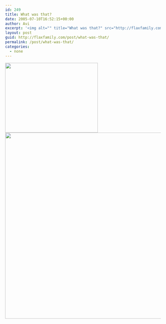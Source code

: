 ```yaml
---
id: 249
title: What was that?
date: 2005-07-10T16:52:15+00:00
author: Avi
excerpt: '<img alt="" title="What was that?" src="http://flaxfamily.com/uploads/What was that?-thumbnail.jpg" width="300" height="225" />'
layout: post
guid: http://flaxfamily.com/post/what-was-that/
permalink: /post/what-was-that/
categories:
  - none
---
```

<img alt="" title="What was that?" src="http://flaxfamily.com/uploads/What was that-thumbnail.jpg" width="300" height="225" />
  
<!--more-->


  
<img alt="" title="What was that?" src="http://flaxfamily.com/uploads/What was that.jpg" width="800" height="600" />